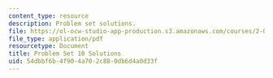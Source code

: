 ```yaml
---
content_type: resource
description: Problem set solutions.
file: https://ol-ocw-studio-app-production.s3.amazonaws.com/courses/2-004-dynamics-and-control-ii-spring-2008/54dbbf6b4f904a702c880db6d4a0d33f_ps10soln.pdf
file_type: application/pdf
resourcetype: Document
title: Problem Set 10 Solutions
uid: 54dbbf6b-4f90-4a70-2c88-0db6d4a0d33f
---
```

